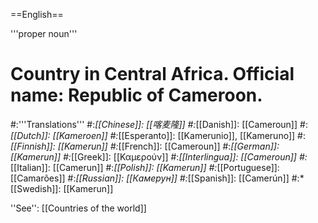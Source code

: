 ==English==

'''proper noun'''

# Country in Central Africa. Official name: Republic of Cameroon.
#:'''Translations'''
#:*[[Chinese]]: [[喀麦隆]]
#:*[[Danish]]: [[Cameroun]]
#:*[[Dutch]]: [[Kameroen]]
#:*[[Esperanto]]: [[Kamerunio]], [[Kameruno]]
#:*[[Finnish]]: [[Kamerun]]
#:*[[French]]: [[Cameroun]]
#:*[[German]]: [[Kamerun]]
#:*[[Greek]]: [[Καμερούν]]
#:*[[Interlingua]]: [[Cameroun]]
#:*[[Italian]]: [[Camerun]]
#:*[[Polish]]: [[Kamerun]]
#:*[[Portuguese]]: [[Camarões]]
#:*[[Russian]]: [[Камерун]]
#:*[[Spanish]]: [[Camerún]]
#:*[[Swedish]]: [[Kamerun]]

''See'': [[Countries of the world]]